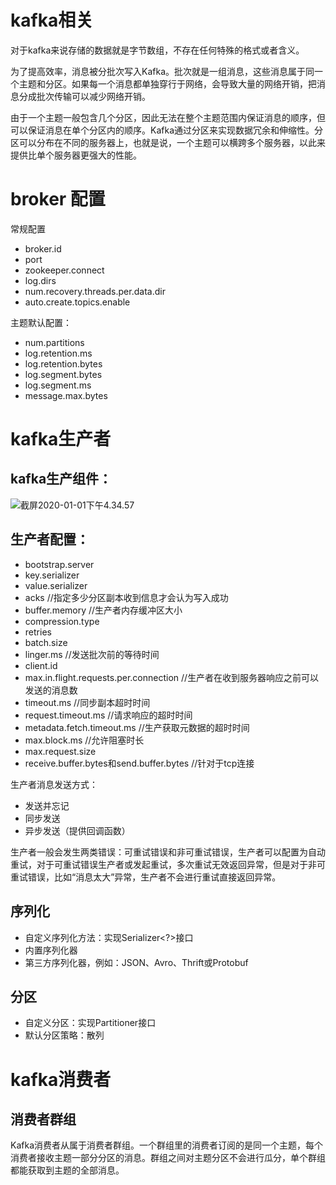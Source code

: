 # kafka相关

对于kafka来说存储的数据就是字节数组，不存在任何特殊的格式或者含义。

为了提高效率，消息被分批次写入Kafka。批次就是一组消息，这些消息属于同一个主题和分区。如果每一个消息都单独穿行于网络，会导致大量的网络开销，把消息分成批次传输可以减少网络开销。

由于一个主题一般包含几个分区，因此无法在整个主题范围内保证消息的顺序，但可以保证消息在单个分区内的顺序。Kafka通过分区来实现数据冗余和伸缩性。分区可以分布在不同的服务器上，也就是说，一个主题可以横跨多个服务器，以此来提供比单个服务器更强大的性能。

# broker 配置

常规配置

* broker.id
* port
* zookeeper.connect
* log.dirs
* num.recovery.threads.per.data.dir
* auto.create.topics.enable

主题默认配置：

* num.partitions
* log.retention.ms
* log.retention.bytes
* log.segment.bytes
* log.segment.ms
* message.max.bytes

# kafka生产者

## kafka生产组件：

![截屏2020-01-01下午4.34.57](https://tva1.sinaimg.cn/large/006tNbRwgy1gah5c2ogf9j30ui0u040o.jpg)

## 生产者配置：

* bootstrap.server
* key.serializer
* value.serializer
* acks //指定多少分区副本收到信息才会认为写入成功
* buffer.memory //生产者内存缓冲区大小
* compression.type
* retries
* batch.size
* linger.ms //发送批次前的等待时间
* client.id
* max.in.flight.requests.per.connection //生产者在收到服务器响应之前可以发送的消息数
* timeout.ms //同步副本超时时间
* request.timeout.ms //请求响应的超时时间
* metadata.fetch.timeout.ms //生产获取元数据的超时时间
* max.block.ms //允许阻塞时长
* max.request.size
* receive.buffer.bytes和send.buffer.bytes //针对于tcp连接

生产者消息发送方式：

* 发送并忘记
* 同步发送
* 异步发送（提供回调函数）

生产者一般会发生两类错误：可重试错误和非可重试错误，生产者可以配置为自动重试，对于可重试错误生产者或发起重试，多次重试无效返回异常，但是对于非可重试错误，比如“消息太大”异常，生产者不会进行重试直接返回异常。

## 序列化

* 自定义序列化方法：实现Serializer<?>接口
* 内置序列化器
* 第三方序列化器，例如：JSON、Avro、Thrift或Protobuf

## 分区

* 自定义分区：实现Partitioner接口
* 默认分区策略：散列

# kafka消费者

## 消费者群组

Kafka消费者从属于消费者群组。一个群组里的消费者订阅的是同一个主题，每个消费者接收主题一部分分区的消息。群组之间对主题分区不会进行瓜分，单个群组都能获取到主题的全部消息。

